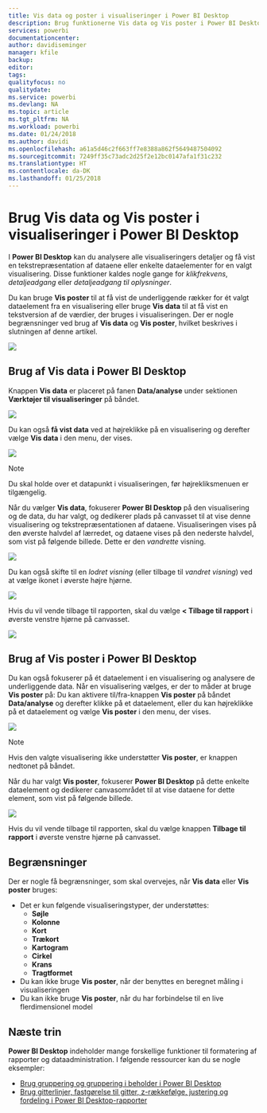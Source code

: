 ```yaml
---
title: Vis data og poster i visualiseringer i Power BI Desktop
description: Brug funktionerne Vis data og Vis poster i Power BI Desktop til at analysere oplysninger
services: powerbi
documentationcenter: 
author: davidiseminger
manager: kfile
backup: 
editor: 
tags: 
qualityfocus: no
qualitydate: 
ms.service: powerbi
ms.devlang: NA
ms.topic: article
ms.tgt_pltfrm: NA
ms.workload: powerbi
ms.date: 01/24/2018
ms.author: davidi
ms.openlocfilehash: a61a5d46c2f663ff7e8388a862f5649487504092
ms.sourcegitcommit: 7249ff35c73adc2d25f2e12bc0147afa1f31c232
ms.translationtype: HT
ms.contentlocale: da-DK
ms.lasthandoff: 01/25/2018
---
```

# <a name="use-see-data-and-see-records-in-power-bi-desktop"></a>Brug Vis data og Vis poster i visualiseringer i Power BI Desktop
I **Power BI Desktop** kan du analysere alle visualiseringers detaljer og få vist en tekstrepræsentation af dataene eller enkelte dataelementer for en valgt visualisering. Disse funktioner kaldes nogle gange for *klikfrekvens*, *detaljeadgang* eller *detaljeadgang til oplysninger*.

Du kan bruge **Vis poster** til at få vist de underliggende rækker for ét valgt dataelement fra en visualisering eller bruge **Vis data** til at få vist en tekstversion af de værdier, der bruges i visualiseringen. Der er nogle begrænsninger ved brug af **Vis data** og **Vis poster**, hvilket beskrives i slutningen af denne artikel.

![](media/desktop-see-data-see-records/see-data-see-records_1.png)

## <a name="using-see-data-in-power-bi-desktop"></a>Brug af Vis data i Power BI Desktop
Knappen **Vis data** er placeret på fanen **Data/analyse** under sektionen **Værktøjer til visualiseringer** på båndet.

![](media/desktop-see-data-see-records/see-data-see-records_2.png)

Du kan også **få vist data** ved at højreklikke på en visualisering og derefter vælge **Vis data** i den menu, der vises.

![](media/desktop-see-data-see-records/see-data-see-records_3.png)

> [!NOTE]
> Du skal holde over et datapunkt i visualiseringen, før højrekliksmenuen er tilgængelig.
> 
> 

Når du vælger **Vis data**, fokuserer **Power BI Desktop** på den visualisering og de data, du har valgt, og dedikerer plads på canvasset til at vise denne visualisering og tekstrepræsentationen af dataene. Visualiseringen vises på den øverste halvdel af lærredet, og dataene vises på den nederste halvdel, som vist på følgende billede. Dette er den *vandrette* visning.

![](media/desktop-see-data-see-records/see-data-see-records_4.png)

Du kan også skifte til en *lodret visning* (eller tilbage til *vandret visning*) ved at vælge ikonet i øverste højre hjørne.

![](media/desktop-see-data-see-records/see-data-see-records_5.png)

Hvis du vil vende tilbage til rapporten, skal du vælge **< Tilbage til rapport** i øverste venstre hjørne på canvasset.

![](media/desktop-see-data-see-records/see-data-see-records_6.png)

## <a name="using-see-records-in-power-bi-desktop"></a>Brug af Vis poster i Power BI Desktop
Du kan også fokuserer på ét dataelement i en visualisering og analysere de underliggende data. Når en visualisering vælges, er der to måder at bruge **Vis poster** på: Du kan aktivere til/fra-knappen **Vis poster** på båndet **Data/analyse** og derefter klikke på et dataelement, eller du kan højreklikke på et dataelement og vælge **Vis poster** i den menu, der vises.

![](media/desktop-see-data-see-records/see-data-see-records_7.png)

> [!NOTE]
> Hvis den valgte visualisering ikke understøtter **Vis poster**, er knappen nedtonet på båndet.
> 
> 

Når du har valgt **Vis poster**, fokuserer **Power BI Desktop** på dette enkelte dataelement og dedikerer canvasområdet til at vise dataene for dette element, som vist på følgende billede.

![](media/desktop-see-data-see-records/see-data-see-records_8.png)

Hvis du vil vende tilbage til rapporten, skal du vælge knappen **Tilbage til rapport** i øverste venstre hjørne på canvasset.

## <a name="limitations"></a>Begrænsninger
Der er nogle få begrænsninger, som skal overvejes, når **Vis data** eller **Vis poster** bruges:

* Det er kun følgende visualiseringstyper, der understøttes:
  * **Søjle**
  * **Kolonne**
  * **Kort**
  * **Trækort**
  * **Kartogram**
  * **Cirkel**
  * **Krans**
  * **Tragtformet**
* Du kan ikke bruge **Vis poster**, når der benyttes en beregnet måling i visualiseringen
* Du kan ikke bruge **Vis poster**, når du har forbindelse til en live flerdimensionel model

## <a name="next-steps"></a>Næste trin
**Power BI Desktop** indeholder mange forskellige funktioner til formatering af rapporter og dataadministration. I følgende ressourcer kan du se nogle eksempler:

* [Brug gruppering og gruppering i beholder i Power BI Desktop](desktop-grouping-and-binning.md)
* [Brug gitterlinjer, fastgørelse til gitter, z-rækkefølge, justering og fordeling i Power BI Desktop-rapporter](desktop-gridlines-snap-to-grid.md)

